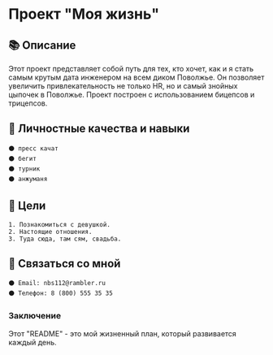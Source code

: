 # Проект "Моя жизнь"

## 📚 Описание

Этот проект представляет собой путь для тех, кто хочет, как и я стать самым крутым дата инженером на всем диком Поволжье. Он позволяет увеличить привлекательность не только HR, но и самый знойных цыпочек в Поволжье. Проект построен с использованием бицепсов и трицепсов.

## 🌱 Личностные качества и навыки

	⚫️ пресс качат
	⚫️ бегит
	⚫️ турник
	⚫️ анжуманя

## 🎯 Цели

	1. Познакомиться с девушкой.
	2. Настоящие отношения.
	3. Туда сюда, там сям, свадьба. 

## 🤝 Связаться со мной

	⚫️ Email: nbs112@rambler.ru
	⚫️ Телефон: 8 (800) 555 35 35

### Заключение

Этот "README" - это мой жизненный план, который развивается каждый день.
